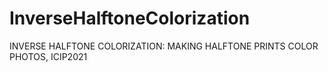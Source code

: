# InverseHalftoneColorization
INVERSE HALFTONE COLORIZATION: MAKING HALFTONE PRINTS COLOR PHOTOS, ICIP2021
